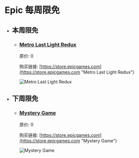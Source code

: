 # Epic 每周限免

- ## 本周限免


  - ### [Metro Last Light Redux](https://store.epicgames.com "Metro Last Light Redux")

    原价: 0

    购买链接: [https://store.epicgames.com](https://store.epicgames.com "Metro Last Light Redux")

    ![Metro Last Light Redux](https://cdn1.epicgames.com/offer/d5241c76f178492ea1540fce45616757/Copyof15days-day10-wrapped-desktop-carousel-image1_1920x1080-76982d1554e521a9d0900aa59f832644)


- ## 下周限免


  - ### [Mystery Game](https://store.epicgames.com "Mystery Game")

    原价: 0

    购买链接: [https://store.epicgames.com](https://store.epicgames.com "Mystery Game")

    ![Mystery Game](https://cdn1.epicgames.com/offer/d5241c76f178492ea1540fce45616757/Copyof15days-day11-wrapped-desktop-carousel-image_1920x1080-5dfc8278c33e499696718dbd4031929c)

